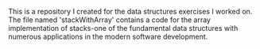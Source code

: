 This is a repository I created for the data structures exercises I worked on.
The file named 'stackWithArray' contains a code for the array implementation of stacks-one of the fundamental data structures with numerous applications in the modern software development.

